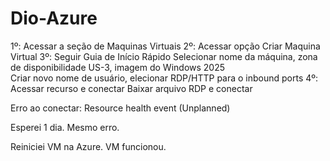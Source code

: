 # Dio-Azure

1º: Acessar a seção de Maquinas Virtuais
2º: Acessar opção Criar Maquina Virtual
3º: Seguir Guia de Início Rápido
  Selecionar nome da máquina, zona de disponibilidade US-3, imagem do Windows 2025  
  Criar novo nome de usuário, elecionar RDP/HTTP para o inbound ports
4º: Acessar recurso e conectar
  Baixar arquivo RDP e conectar

Erro ao conectar: Resource health event (Unplanned)

Esperei 1 dia. Mesmo erro.

Reiniciei VM na Azure. VM funcionou.
